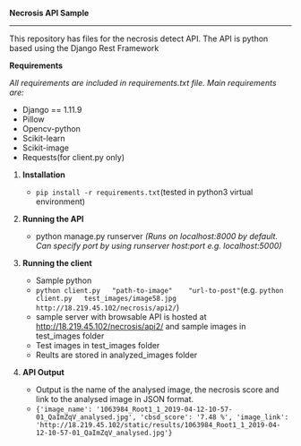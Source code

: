 **Necrosis API Sample**

----
This repository has files for the necrosis detect API. 
The API is python based using the Django Rest Framework



**Requirements**

*All requirements are included in requirements.txt file. Main requirements are:*
*  Django == 1.11.9
*  Pillow
*  Opencv-python
*  Scikit-learn
*  Scikit-image
*  Requests(for client.py only)


1.  **Installation**
    *  `pip install -r requirements.txt`(tested in python3 virtual environment)
2.  **Running the API**
  
    *  python manage.py runserver 
        *(Runs on localhost:8000 by default. Can specify port by using runserver host:port e.g. localhost:5000)*
3.  **Running the client**
    *  Sample python
    *  `python client.py   "path-to-image"    "url-to-post"`(e.g. `python client.py   test_images/image58.jpg  http://18.219.45.102/necrosis/api2/`)
    *  sample server with browsable API is hosted at http://18.219.45.102/necrosis/api2/ and sample images in test_images folder
    *  Test images in test_images folder
    *  Reults are stored in analyzed_images folder 
4.  **API Output**  
    *  Output is the name of the analysed image, the necrosis score and link to the analysed image in JSON format.
    *  `{'image_name': '1063984_Root1_1_2019-04-12-10-57-01_QaImZqV_analysed.jpg', 'cbsd_score': '7.48 %', 'image_link': 'http://18.219.45.102/static/results/1063984_Root1_1_2019-04-12-10-57-01_QaImZqV_analysed.jpg'}`
